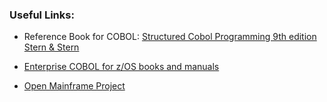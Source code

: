 ### Useful Links:

- Reference Book for COBOL: [Structured Cobol Programming 9th edition Stern & Stern](https://www.amazon.com/Structured-Cobol-Programming-Year-Beyond/dp/0471318817/ref=sr_1_1?dchild=1&keywords=structured+cobol+stern&qid=1587936393&s=books&sr=1-1 )

- [Enterprise COBOL for z/OS books and manuals](https://www.ibm.com/support/pages/enterprise-cobol-zos-documentation-library)

- [Open Mainframe Project](https://www.openmainframeproject.org/)


 
